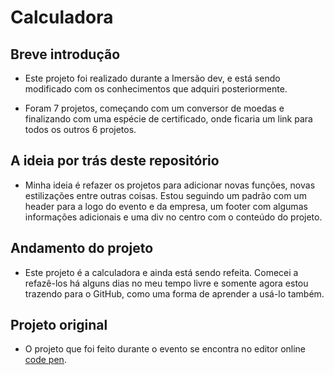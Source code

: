# **Calculadora**

## Breve introdução

* Este projeto foi realizado durante a Imersão dev, e está sendo modificado com os conhecimentos que adquiri posteriormente.

* Foram 7 projetos, começando com um conversor de moedas e finalizando com uma espécie de certificado, onde ficaria um link para todos os outros 6 projetos.

## A ideia por trás deste repositório

* Minha ideia é refazer os projetos para adicionar novas funções, novas estilizações entre outras coisas. Estou seguindo um padrão com um header para a logo do evento e da empresa, um footer com algumas informações adicionais e uma div no centro com o conteúdo do projeto.

## Andamento do projeto

* Este projeto é a calculadora e ainda está sendo refeita. Comecei a refazê-los há alguns dias no meu tempo livre e somente agora estou trazendo para o GitHub, como uma forma de aprender a usá-lo também.


## Projeto original 

* O projeto que foi feito durante o evento se encontra no editor online [code pen](https://codepen.io/A_k_z_o/full/gOgmqpw).